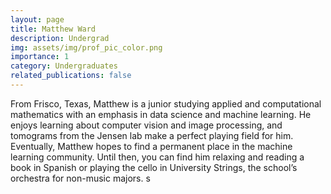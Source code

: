 ```yaml
---
layout: page
title: Matthew Ward
description: Undergrad
img: assets/img/prof_pic_color.png
importance: 1
category: Undergraduates
related_publications: false
---
```


From Frisco, Texas, Matthew is a junior studying applied and computational mathematics with an emphasis in data science and machine learning. He enjoys learning about computer vision and image processing, and tomograms from the Jensen lab make a perfect playing field for him. Eventually, Matthew hopes to find a permanent place in the machine learning community. Until then, you can find him relaxing and reading a book in Spanish or playing the cello in University Strings, the school’s orchestra for non-music majors. s